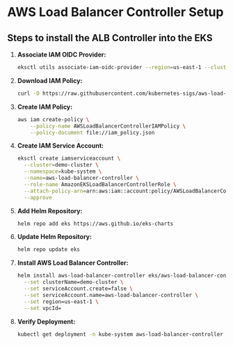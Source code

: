 # AWS Load Balancer Controller Setup

## Steps to install the ALB Controller into the EKS

1. **Associate IAM OIDC Provider:**
    ```bash
    eksctl utils associate-iam-oidc-provider --region=us-east-1 --cluster=demo-cluster --approve
    ```

2. **Download IAM Policy:**
    ```bash
    curl -O https://raw.githubusercontent.com/kubernetes-sigs/aws-load-balancer-controller/v2.11.0/docs/install/iam_policy.json
    ```

3. **Create IAM Policy:**
    ```bash
    aws iam create-policy \
        --policy-name AWSLoadBalancerControllerIAMPolicy \
        --policy-document file://iam_policy.json
    ```

4. **Create IAM Service Account:**
    ```bash
    eksctl create iamserviceaccount \
      --cluster=demo-cluster \
      --namespace=kube-system \
      --name=aws-load-balancer-controller \
      --role-name AmazonEKSLoadBalancerControllerRole \
      --attach-policy-arn=arn:aws:iam::account:policy/AWSLoadBalancerControllerIAMPolicy \
      --approve
    ```

5. **Add Helm Repository:**
    ```bash
    helm repo add eks https://aws.github.io/eks-charts
    ```

6. **Update Helm Repository:**
    ```bash
    helm repo update eks
    ```

7. **Install AWS Load Balancer Controller:**
    ```bash
    helm install aws-load-balancer-controller eks/aws-load-balancer-controller -n kube-system \
      --set clusterName=demo-cluster \
      --set serviceAccount.create=false \
      --set serviceAccount.name=aws-load-balancer-controller \
      --set region=us-east-1 \
      --set vpcId=
    ```

8. **Verify Deployment:**
    ```bash
    kubectl get deployment -n kube-system aws-load-balancer-controller
    ```


